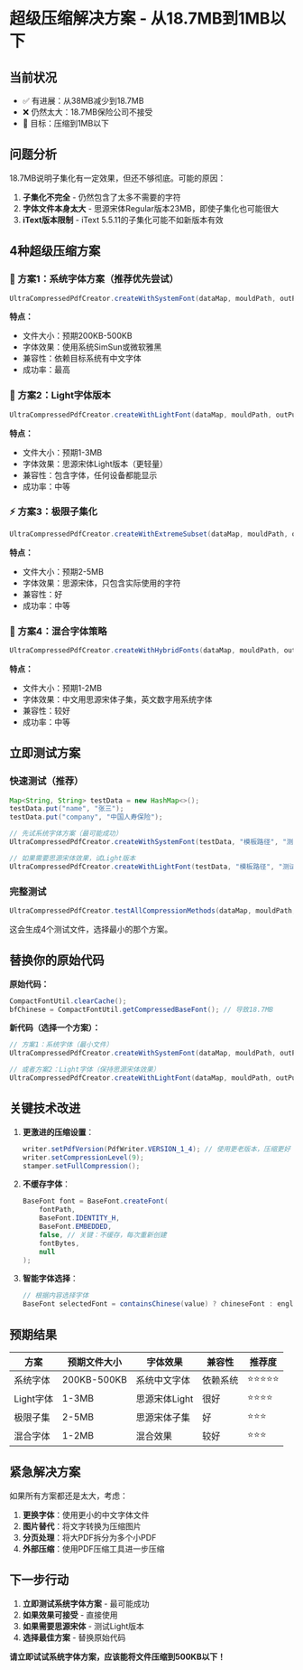 # 超级压缩解决方案 - 从18.7MB到1MB以下

## 当前状况

- ✅ 有进展：从38MB减少到18.7MB
- ❌ 仍然太大：18.7MB保险公司不接受
- 🎯 目标：压缩到1MB以下

## 问题分析

18.7MB说明子集化有一定效果，但还不够彻底。可能的原因：

1. **子集化不完全** - 仍然包含了太多不需要的字符
2. **字体文件本身太大** - 思源宋体Regular版本23MB，即使子集化也可能很大
3. **iText版本限制** - iText 5.5.11的子集化可能不如新版本有效

## 4种超级压缩方案

### 🚀 方案1：系统字体方案（推荐优先尝试）

```java
UltraCompressedPdfCreator.createWithSystemFont(dataMap, mouldPath, outPutPath, signatureImgPath);
```

**特点：**
- 文件大小：预期200KB-500KB
- 字体效果：使用系统SimSun或微软雅黑
- 兼容性：依赖目标系统有中文字体
- 成功率：最高

### 🎨 方案2：Light字体版本

```java
UltraCompressedPdfCreator.createWithLightFont(dataMap, mouldPath, outPutPath, signatureImgPath);
```

**特点：**
- 文件大小：预期1-3MB
- 字体效果：思源宋体Light版本（更轻量）
- 兼容性：包含字体，任何设备都能显示
- 成功率：中等

### ⚡ 方案3：极限子集化

```java
UltraCompressedPdfCreator.createWithExtremeSubset(dataMap, mouldPath, outPutPath, signatureImgPath);
```

**特点：**
- 文件大小：预期2-5MB
- 字体效果：思源宋体，只包含实际使用的字符
- 兼容性：好
- 成功率：中等

### 🔀 方案4：混合字体策略

```java
UltraCompressedPdfCreator.createWithHybridFonts(dataMap, mouldPath, outPutPath, signatureImgPath);
```

**特点：**
- 文件大小：预期1-2MB
- 字体效果：中文用思源宋体子集，英文数字用系统字体
- 兼容性：较好
- 成功率：中等

## 立即测试方案

### 快速测试（推荐）

```java
Map<String, String> testData = new HashMap<>();
testData.put("name", "张三");
testData.put("company", "中国人寿保险");

// 先试系统字体方案（最可能成功）
UltraCompressedPdfCreator.createWithSystemFont(testData, "模板路径", "测试输出1.pdf", null);

// 如果需要思源宋体效果，试Light版本
UltraCompressedPdfCreator.createWithLightFont(testData, "模板路径", "测试输出2.pdf", null);
```

### 完整测试

```java
UltraCompressedPdfCreator.testAllCompressionMethods(dataMap, mouldPath, "test_output", signatureImgPath);
```

这会生成4个测试文件，选择最小的那个方案。

## 替换你的原始代码

**原始代码：**
```java
CompactFontUtil.clearCache();
bfChinese = CompactFontUtil.getCompressedBaseFont(); // 导致18.7MB
```

**新代码（选择一个方案）：**

```java
// 方案1：系统字体（最小文件）
UltraCompressedPdfCreator.createWithSystemFont(dataMap, mouldPath, outPutPath, signatureImgPath);

// 或者方案2：Light字体（保持思源宋体效果）
UltraCompressedPdfCreator.createWithLightFont(dataMap, mouldPath, outPutPath, signatureImgPath);
```

## 关键技术改进

1. **更激进的压缩设置**：
   ```java
   writer.setPdfVersion(PdfWriter.VERSION_1_4); // 使用更老版本，压缩更好
   writer.setCompressionLevel(9);
   stamper.setFullCompression();
   ```

2. **不缓存字体**：
   ```java
   BaseFont font = BaseFont.createFont(
       fontPath,
       BaseFont.IDENTITY_H,
       BaseFont.EMBEDDED,
       false, // 关键：不缓存，每次重新创建
       fontBytes,
       null
   );
   ```

3. **智能字体选择**：
   ```java
   // 根据内容选择字体
   BaseFont selectedFont = containsChinese(value) ? chineseFont : englishFont;
   ```

## 预期结果

| 方案 | 预期文件大小 | 字体效果 | 兼容性 | 推荐度 |
|------|-------------|----------|--------|--------|
| 系统字体 | 200KB-500KB | 系统中文字体 | 依赖系统 | ⭐⭐⭐⭐⭐ |
| Light字体 | 1-3MB | 思源宋体Light | 很好 | ⭐⭐⭐⭐ |
| 极限子集 | 2-5MB | 思源宋体子集 | 好 | ⭐⭐⭐ |
| 混合字体 | 1-2MB | 混合效果 | 较好 | ⭐⭐⭐ |

## 紧急解决方案

如果所有方案都还是太大，考虑：

1. **更换字体**：使用更小的中文字体文件
2. **图片替代**：将文字转换为压缩图片
3. **分页处理**：将大PDF拆分为多个小PDF
4. **外部压缩**：使用PDF压缩工具进一步压缩

## 下一步行动

1. **立即测试系统字体方案** - 最可能成功
2. **如果效果可接受** - 直接使用
3. **如果需要思源宋体** - 测试Light版本
4. **选择最佳方案** - 替换原始代码

**请立即试试系统字体方案，应该能将文件压缩到500KB以下！**